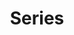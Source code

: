 ---
title: Series
permalink: /series
photograph:
  file: $23-05-Holland-0996.jpg
  name: Stone Chains
---
